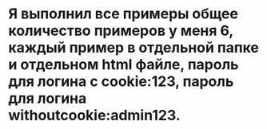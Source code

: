 #  Я выполнил все примеры общее количество примеров у меня 6, каждый пример в отдельной папке и отдельном html файле, пароль для логина с cookie:123, пароль для логина withoutcookie:admin123. 
